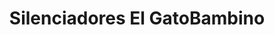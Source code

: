 ---
title: "Silenciadores El GatoBambino"
url: /santa-cruz-de-la-sierra/silenciadores-el-gatobambino/
shop: Autowerkstatt
---